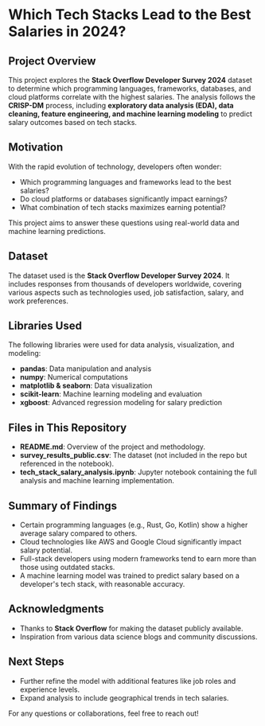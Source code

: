 # Which Tech Stacks Lead to the Best Salaries in 2024?

## Project Overview
This project explores the **Stack Overflow Developer Survey 2024** dataset to determine which programming languages, frameworks, databases, and cloud platforms correlate with the highest salaries. The analysis follows the **CRISP-DM** process, including **exploratory data analysis (EDA), data cleaning, feature engineering, and machine learning modeling** to predict salary outcomes based on tech stacks.

## Motivation
With the rapid evolution of technology, developers often wonder:
- Which programming languages and frameworks lead to the best salaries?
- Do cloud platforms or databases significantly impact earnings?
- What combination of tech stacks maximizes earning potential?

This project aims to answer these questions using real-world data and machine learning predictions.

## Dataset
The dataset used is the **Stack Overflow Developer Survey 2024**. It includes responses from thousands of developers worldwide, covering various aspects such as technologies used, job satisfaction, salary, and work preferences.

## Libraries Used
The following libraries were used for data analysis, visualization, and modeling:
- **pandas**: Data manipulation and analysis
- **numpy**: Numerical computations
- **matplotlib & seaborn**: Data visualization
- **scikit-learn**: Machine learning modeling and evaluation
- **xgboost**: Advanced regression modeling for salary prediction

## Files in This Repository
- **README.md**: Overview of the project and methodology.
- **survey_results_public.csv**: The dataset (not included in the repo but referenced in the notebook).
- **tech_stack_salary_analysis.ipynb**: Jupyter notebook containing the full analysis and machine learning implementation.

## Summary of Findings
- Certain programming languages (e.g., Rust, Go, Kotlin) show a higher average salary compared to others.
- Cloud technologies like AWS and Google Cloud significantly impact salary potential.
- Full-stack developers using modern frameworks tend to earn more than those using outdated stacks.
- A machine learning model was trained to predict salary based on a developer's tech stack, with reasonable accuracy.

## Acknowledgments
- Thanks to **Stack Overflow** for making the dataset publicly available.
- Inspiration from various data science blogs and community discussions.

## Next Steps
- Further refine the model with additional features like job roles and experience levels.
- Expand analysis to include geographical trends in tech salaries.

For any questions or collaborations, feel free to reach out!


